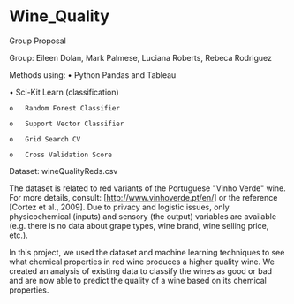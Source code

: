 # Wine_Quality

Group Proposal

Group: Eileen Dolan, Mark Palmese, Luciana Roberts, Rebeca Rodriguez

Methods using: 
  •	Python Pandas and Tableau

  •	Sci-Kit Learn (classification) 

    o	Random Forest Classifier

    o	Support Vector Classifier

    o	Grid Search CV

    o	Cross Validation Score

Dataset: 
wineQualityReds.csv 

The dataset is related to red variants of the Portuguese "Vinho Verde" wine. For more details, consult: [http://www.vinhoverde.pt/en/] or the reference [Cortez et al., 2009]. Due to privacy and logistic issues, only physicochemical (inputs) and sensory (the output) variables are available (e.g. there is no data about grape types, wine brand, wine selling price, etc.). 



In this project, we used the dataset and machine learning techniques to see what chemical properties in red wine produces a higher quality wine. We created an analysis of existing data to classify the wines as good or bad and are now able to predict the quality of a wine based on its chemical properties.

